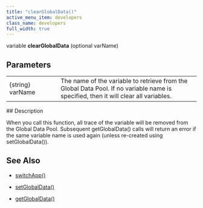 ```yaml
---
title: "clearGlobalData()"
active_menu_item: developers
class_name: developers
full_width: true
---
```



variable **clearGlobalData** (optional varName)

## Parameters

<table>
<tr>
<td width="134">
{string} varName

</td>
<td width="20">
</td>
<td width="750">
The name of the variable to retrieve from the Global Data Pool. If no variable name is specified, then it will clear all variables.

</td>
</tr>
</table>
## Description

When you call this function, all trace of the variable will be removed from the Global Data Pool. Subsequent getGlobalData() calls will return an error if the same variable name is used again (unless re-created using setGlobalData()).

## See Also

 - [switchApp()](../app-functions/switchapp)

 - [setGlobalData()](setglobaldata.htm)

 - [getGlobalData()](getglobaldata.htm)

